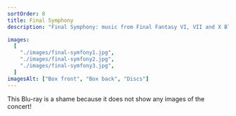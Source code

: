```yaml
---
sortOrder: 8
title: Final Symphony
description: "Final Symphony: music from Final Fantasy VI, VII and X Blu-ray"

images:
  [
    "./images/final-symfony1.jpg",
    "./images/final-symfony2.jpg",
    "./images/final-symfony3.jpg",
  ]
imagesAlt: ["Box front", "Box back", "Discs"]
---
```


This Blu-ray is a shame because it does not show any images of the concert!
